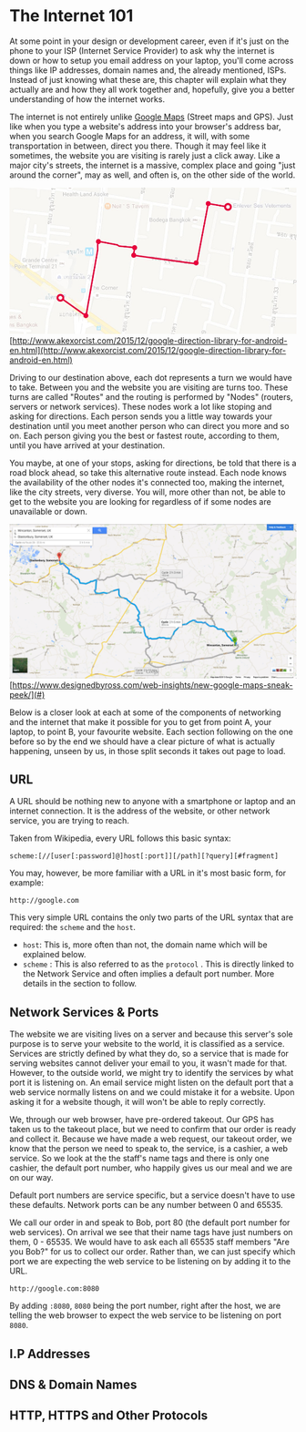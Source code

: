 # The Internet 101

At some point in your design or development career, even if it's just on the phone to your ISP \(Internet Service Provider\) to ask why the internet is down or how to setup you email address on your laptop, you'll come across things like IP addresses, domain names and, the already mentioned, ISPs. Instead of just knowing what these are, this chapter will explain what they actually are and how they all work together and, hopefully, give you a better understanding of how the internet works.

The internet is not entirely unlike [Google Maps](https://maps.google.com) \(Street maps and GPS\). Just like when you type a website's address into your browser's address bar, when you search Google Maps for an address, it will, with some transportation in between, direct you there. Though it may feel like it sometimes, the website you are visiting is rarely just a click away. Like a major city's streets, the internet is a massive, complex place and going "just around the corner", may as well, and often is, on the other side of the world.

![](/assets/006.jpg)[http://www.akexorcist.com/2015/12/google-direction-library-for-android-en.html](http://www.akexorcist.com/2015/12/google-direction-library-for-android-en.html)

Driving to our destination above, each dot represents a turn we would have to take. Between you and the website you are visiting are turns too. These turns are called "Routes" and the routing is performed by "Nodes" \(routers, servers or network services\). These nodes work a lot like stoping and asking for directions. Each person sends you a little way towards your destination until you meet another person who can direct you more and so on. Each person giving you the best or fastest route, according to them, until you have arrived at your destination.

You maybe, at one of your stops, asking for directions, be told that there is a road block ahead, so take this alternative route instead. Each node knows the availability of the other nodes it's connected too, making the internet, like the city streets, very diverse. You will, more other than not, be able to get to the website you are looking for regardless of if some nodes are unavailable or down.

![](/assets/new-google-maps-cycle-routes.jpg)[https://www.designedbyross.com/web-insights/new-google-maps-sneak-peek/](#)

Below is a closer look at each at some of the components of networking and the internet that make it possible for you to get from point A, your laptop, to point B, your favourite website. Each section following on the one before so by the end we should have a clear picture of what is actually happening, unseen by us, in those split seconds it takes out page to load.

## URL

A URL should be nothing new to anyone with a smartphone or laptop and an internet connection. It is the address of the website, or other network service, you are trying to reach.

Taken from Wikipedia, every URL follows this basic syntax:

```
scheme:[//[user[:password]@]host[:port]][/path][?query][#fragment]
```

You may, however, be more familiar with a URL in it's most basic form, for example:

```
http://google.com
```

This very simple URL contains the only two parts of the URL syntax that are required: the `scheme` and the `host`.

* `host`: This is, more often than not, the domain name which will be explained below.  
  <!--NOTE: perhaps add (e.g.: google)-->
* `scheme` : This is also referred to as the `protocol` . This is directly linked to the Network Service and often implies a default port number. More details in the section to follow. <!--NOTE: perhaps add (e.g.: http)-->

<!--NOTE: Would recommend swopping host and scheme descriptors around, as the scheme comes first in the URL.--> 

## Network Services & Ports 

<!--NOTE: This section feels like I've been given pieces of the puzzle, but not the whole picture.Perhaps add diagrams with the analogy elements and actual elements labelled so that it's clearer?-->

The website we are visiting lives on a server and because this server's sole purpose is to serve your website to the world, it is classified as a service. Services are strictly defined by what they do, so a service that is made for serving websites cannot deliver your email to you, it wasn't made for that. <!--(NOTE: In other words, each service plays one, specific role)--> However, to the outside world, we might try to identify the services by what port <!--(NOTE: Do you need to explain what a port is first? Given this context?)--> it is listening on. An email service might listen on the default port that a web service normally listens on and we could mistake it for a website. Upon asking it for a website though, it will won't be able to reply correctly. <!--NOTE: Might need an analogy here to make clearer. Like it's phoning on the wrong line? Like trying to send an email through a fax machine?-->

We, through our web browser, have pre-ordered takeout. Our GPS has taken us to the takeout place, but we need to confirm that our order is ready and collect it. Because we have made a web request, our takeout order, we know that the person we need to speak to, the service, is a cashier, a web service. So we look at the the staff's name tags and there is only one cashier, the default port number, who happily gives us our meal and we are on our way. <!--NOTE: This analogy isn't entirely clear.-->

Default port numbers are service specific, but a service doesn't have to use these defaults. Network ports can be any number between 0 and 65535.

We call our order in and speak to Bob, port 80 \(the default port number for web services\). On arrival we see that their name tags have just numbers on them, 0 - 65535. We would have to ask each all 65535 staff members "Are you Bob?" for us to collect our order. Rather than, we can just specify which port we are expecting the web service to be listening on by adding it to the URL.

```
http://google.com:8080
```

By adding `:8080`, `8080` being the port number, right after the host, we are telling the web browser to expect the web service to be listening on port `8080`.

## I.P Addresses

## DNS & Domain Names

## HTTP, HTTPS and Other Protocols
